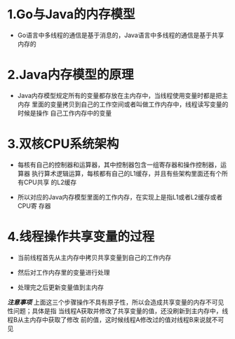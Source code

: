 # 1.Go与Java的内存模型

- Go语言中多线程的通信是基于消息的，Java语言中多线程的通信是基于共享内存的

# 2.Java内存模型的原理
- Java内存模型规定所有的变量都存放在主内存中，当线程使用变量时都是把主内存
里面的变量拷贝到自己的工作空间或者叫做工作内存中，线程读写变量的时候是操作
自己工作内存中的变量

# 3.双核CPU系统架构
- 每核有自己的控制器和运算器，其中控制器包含一组寄存器和操作控制器，运算器
执行算术逻辑运算，每核都有自己的L1缓存，并且有些架构里面还有个所有CPU共享
的L2缓存

- 所以对应的Java内存模型里面的工作内存，在实现上是指L1或者L2缓存或者CPU寄
存器

# 4.线程操作共享变量的过程
- 当前线程首先从主内存中拷贝共享变量到自己的工作内存

- 然后对工作内存里的变量进行处理

- 处理完之后更新变量值到主内存

***注意事项***
上面这三个步骤操作不具有原子性，所以会造成共享变量的内存不可见性问题；具体是指
当线程A获取并修改了共享变量的值，还没刷新到主内存中，线程B从主内存中获取了修改
前的值，这时候线程A修改过的值对线程B来说就不可见